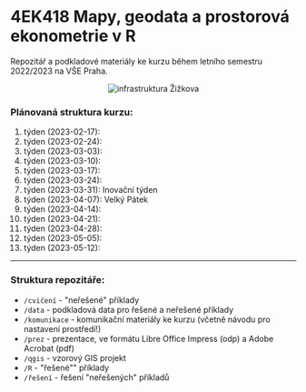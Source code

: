 # 4EK418 Mapy, geodata a prostorová ekonometrie v R

Repozitář a podkladové materiály ke kurzu během letního semestru 2022/2023 na VŠE Praha.

<p style="text-align:center;"><img src="https://s3.eu-central-1.amazonaws.com/www.jla-data.net/img/4EK418-infrastruktura.png" alt="infrastruktura Žižkova"/></p>

### Plánovaná struktura kurzu:

1.  týden (2023-02-17):
2.  týden (2023-02-24): 
3.  týden (2023-03-03): 
4.  týden (2023-03-10): 
5.  týden (2023-03-17):
6.  týden (2023-03-24):
7.  týden (2023-03-31): Inovační týden
8.  týden (2023-04-07): Velký Pátek
9.  týden (2023-04-14):
10. týden (2023-04-21):
11. týden (2023-04-28):
12. týden (2023-05-05):
13. týden (2023-05-12):

<hr>

### Struktura repozitáře:

-   `/cvičení` - "neřešené" příklady
-   `/data` - podkladová data pro řešené a neřešené příklady
-   `/komunikace` - komunikační materiály ke kurzu (včetně návodu pro nastavení prostředí!)
-   `/prez` - prezentace, ve formátu Libre Office Impress (odp) a Adobe Acrobat (pdf)
-   `/qgis` - vzorový GIS projekt
-   `/R` - "řešené"" příklady
-   `/řešení` - řešení "neřešených" příkladů
